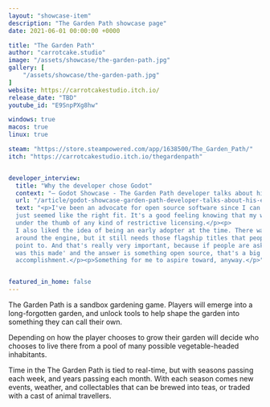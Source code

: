 ```yaml
---
layout: "showcase-item"
description: "The Garden Path showcase page"
date: 2021-06-01 00:00:00 +0000

title: "The Garden Path"
author: "carrotcake.studio"
image: "/assets/showcase/the-garden-path.jpg"
gallery: [
	"/assets/showcase/the-garden-path.jpg"
]
website: https://carrotcakestudio.itch.io/
release_date: "TBD"
youtube_id: "E9SnpPXg8hw"

windows: true
macos: true
linux: true

steam: "https://store.steampowered.com/app/1638500/The_Garden_Path/"
itch: "https://carrotcakestudio.itch.io/thegardenpath"


developer_interview:
  title: "Why the developer chose Godot"
  context: "— Godot Showcase - The Garden Path developer talks about his experience"
  url: "/article/godot-showcase-garden-path-developer-talks-about-his-experience"
  text: "<p>I've been an advocate for open source software since I can remember, so Godot
  just seemed like the right fit. It's a good feeling knowing that my work isn't
  under the thumb of any kind of restrictive licensing.</p><p>
  I also liked the idea of being an early adopter at the time. There was buzz
  around the engine, but it still needs those flagship titles that people can
  point to. And that's really very important, because if people are asking 'how
  was this made' and the answer is something open source, that's a big
  accomplishment.</p><p>Something for me to aspire toward, anyway.</p>"


featured_in_home: false
---
```


The Garden Path is a sandbox gardening game. Players will emerge into a
  long-forgotten garden, and unlock tools to help shape the garden into
  something they can call their own.

Depending on how the player chooses to grow their garden will decide who
  chooses to live there from a pool of many possible vegetable-headed
  inhabitants.

Time in the The Garden Path is tied to real-time, but with seasons passing
  each week, and years passing each month. With each season comes new events,
  weather, and collectables that can be brewed into teas, or traded with a cast
  of animal travellers.